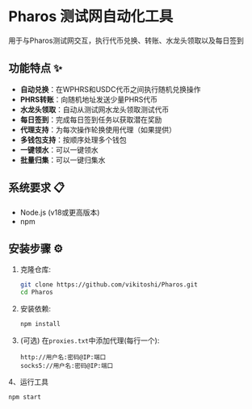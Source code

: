 # Pharos 测试网自动化工具

用于与Pharos测试网交互，执行代币兑换、转账、水龙头领取以及每日签到

## 功能特点 ✨

- **自动兑换**：在WPHRS和USDC代币之间执行随机兑换操作
- **PHRS转账**：向随机地址发送少量PHRS代币
- **水龙头领取**：自动从测试网水龙头领取测试代币
- **每日签到**：完成每日签到任务以获取潜在奖励
- **代理支持**：为每次操作轮换使用代理（如果提供）
- **多钱包支持**：按顺序处理多个钱包
- **一键领水**：可以一键领水
- **批量归集**：可以一键归集水

## 系统要求 📋

- Node.js (v18或更高版本)
- npm

## 安装步骤 ⚙️

1. 克隆仓库:
   ```bash
   git clone https://github.com/vikitoshi/Pharos.git
   cd Pharos
   ```
2. 安装依赖:
   ```bash
   npm install
   ```
3. (可选) 在`proxies.txt`中添加代理(每行一个):
   ```
   http://用户名:密码@IP:端口
   socks5://用户名:密码@IP:端口
   ```
4、运行工具
   ```bash
   npm start
   ```
